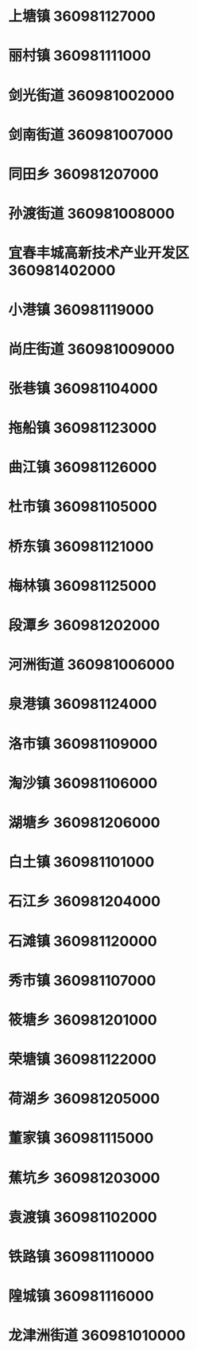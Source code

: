 # 上塘镇 360981127000
# 丽村镇 360981111000
# 剑光街道 360981002000
# 剑南街道 360981007000
# 同田乡 360981207000
# 孙渡街道 360981008000
# 宜春丰城高新技术产业开发区 360981402000
# 小港镇 360981119000
# 尚庄街道 360981009000
# 张巷镇 360981104000
# 拖船镇 360981123000
# 曲江镇 360981126000
# 杜市镇 360981105000
# 桥东镇 360981121000
# 梅林镇 360981125000
# 段潭乡 360981202000
# 河洲街道 360981006000
# 泉港镇 360981124000
# 洛市镇 360981109000
# 淘沙镇 360981106000
# 湖塘乡 360981206000
# 白土镇 360981101000
# 石江乡 360981204000
# 石滩镇 360981120000
# 秀市镇 360981107000
# 筱塘乡 360981201000
# 荣塘镇 360981122000
# 荷湖乡 360981205000
# 董家镇 360981115000
# 蕉坑乡 360981203000
# 袁渡镇 360981102000
# 铁路镇 360981110000
# 隍城镇 360981116000
# 龙津洲街道 360981010000
